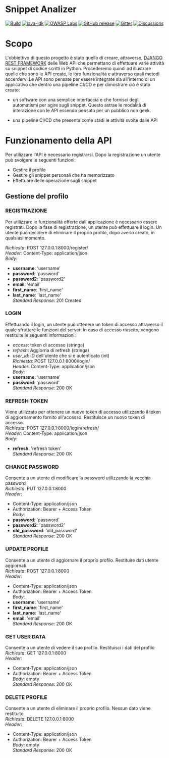 # Snippet Analizer

[![Build](https://github.com/WebGoat/WebGoat/actions/workflows/build.yml/badge.svg?branch=develop)](https://github.com/WebGoat/WebGoat/actions/workflows/build.yml)
[![java-jdk](https://img.shields.io/badge/java%20jdk-17-green.svg)](https://jdk.java.net/)
[![OWASP Labs](https://img.shields.io/badge/OWASP-Lab%20project-f7b73c.svg)](https://owasp.org/projects/)
[![GitHub release](https://img.shields.io/github/release/WebGoat/WebGoat.svg)](https://github.com/WebGoat/WebGoat/releases/latest)
[![Gitter](https://badges.gitter.im/OWASPWebGoat/community.svg)](https://gitter.im/OWASPWebGoat/community?utm_source=badge&utm_medium=badge&utm_campaign=pr-badge)
[![Discussions](https://img.shields.io/github/discussions/WebGoat/WebGoat)](https://github.com/WebGoat/WebGoat/discussions)

# Scopo

L'obbiettivo di questo progetto è stato quello di creare, attraverso, [DJANGO REST FRAMEWORK](https://www.django-rest-framework.org/) delle Web API che permettano di effettuare varie attività su snippet di codice scritti in Python. Procederemo quindi
ad illustrare quelle che sono le API create, le loro funzionalità e attraverso quali metodi accerdervi.Le API sono pensate per
essere integrate sia all'interno di un applicativo che dentro una pipeline CI/CD e per dimostrare ciò è stato creato:

 - un software con una semplice interfaccia e che fornisci degli automatismi per agire sugli snippet. Questo
  astrae le modalità di interazione con le API essendo pensato per un pubblico non geek.

- una pipeline CI/CD che presenta come stadi le attività svolte dalle API

# Funzionamento della API

Per utilizzare l'API è necessario registrarsi. Dopo la registrazione un utente può svolgere le seguenti funzioni:
- Gestire il profilo
- Gestire gli snippet personali che ha memorizzato
- Effettuare delle operazione sugli snippet

## Gestione del profilo

### REGISTRAZIONE
Per utilizzare le funzionalità offerte dall'applicazione è necessario essere registrati. Dopo la fase di registrazione, un utente può effettuare il login. Un utente può decidere di eliminare il proprio profilo, dopo averlo creato, in qualsiasi momento.

*Richiesta*: POST 127.0.0.1:8000/register/  
*Header*: Content-Type: application/json    
*Body*:  
- **username**: 'username'
- **password**: 'password'
- **password2**: 'password2'
- **email**: 'email'
- **first_name**: 'first_name'
- **last_name**: 'last_name'<br/>
*Standard Response*: 201 Created

### LOGIN
Effettuando il login, un utente può ottenere un token di accesso attraverso il quale sfruttare le funzioni del server.
In caso di accesso riuscito, vengono restituite le seguenti informazioni:<br/>
  - *access*: token di accesso (stringa)
  - *refresh*: Aggiorna di refresh (stringa)
  - *user_id*: ID dell'utente che si è autenticato (int)<br/>
*Richiesta*: POST 127.0.0.1:8000/login/<br/>
*Header*: Content-Type: application/json<br/>
*Body*:<br/>
- **username**: 'username'
- **password**: 'password'<br/>
*Standard Response*: 200 OK

### REFRESH TOKEN
Viene utilizzato per ottenere un nuovo token di accesso utilizzando il token di aggiornamento fornito all'accesso. Restituisce un nuovo token di accesso.<br/>
*Richiesta*: POST 127.0.0.1:8000/login/refresh/<br/>
*Header*: Content-Type: application/json<br/>
*Body*:
- **refresh**: 'refresh token'<br/>
*Standard Response*: 200 OK

### CHANGE PASSWORD
Consente a un utente di modificare la password utilizzando la vecchia password<br/>
*Richiesta*: PUT 127.0.0.1:8000<br/>
*Header*:
- Content-Type: application/json  
- Authorization: Bearer + Access Token<br/>
*Body*:  
- **password**: 'password'
- **password2**: 'password2'
- **old_password**: 'old_password'<br/>
*Standard Response*: 200 OK

### UPDATE PROFILE
Consente a un utente di aggiornare il proprio profilo. Restituire dati utente aggiornati.<br/>
*Richiesta*: POST 127.0.0.1:8000<br/>
*Header*:
- Content-Type: application/json  
- Authorization: Bearer + Access Token<br/>
*Body*:  
- **username**: 'username'
- **first_name**: 'first_name'
- **last_name**: 'last_name'
- **email**: 'email'<br/>
*Standard Response*: 200 OK

### GET USER DATA
Consente a un utente di vedere il suo profilo. Restituisci i dati del profilo<br/>
*Richiesta*: GET 127.0.0.1:8000<br/>
*Header*:
- Content-Type: application/json  
- Authorization: Bearer + Access Token<br/>
*Body*: empty<br/>
*Standard Response*: 200 OK

### DELETE PROFILE
Consente a un utente di eliminare il proprio profilo. Nessun dato viene restituito<br/>
*Richiesta*: DELETE 127.0.0.1:8000<br/>
*Header*:
- Content-Type: application/json  
- Authorization: Bearer + Access Token<br/>
*Body*: empty<br/>
*Standard Response*: 200 OK
